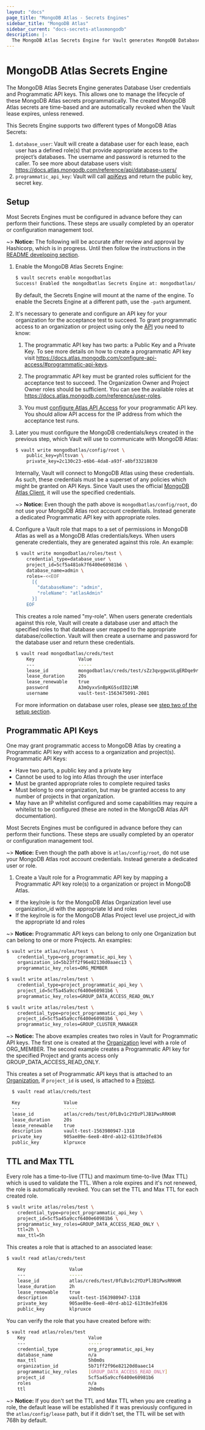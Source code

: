 ```yaml
---
layout: "docs"
page_title: "MongoDB Atlas - Secrets Engines"
sidebar_title: "MongoDB Atlas"
sidebar_current: "docs-secrets-atlasmongodb"
description: |-
  The MongoDB Atlas Secrets Engine for Vault generates MongoDB Database User Credentials and Programmatic API Keys dynamically.
---
```


# MongoDB Atlas Secrets Engine

The MongoDB Atlas Secrets Engine generates Database User credentials and Programmatic API keys. 
This allows one to manage the lifecycle of these MongoDB Atlas secrets programmatically. The 
created MongoDB Atlas secrets are time-based and are automatically revoked when the Vault lease expires, unless renewed.

This Secrets Engine supports two different types of MongoDB Atlas Secrets:

1. `database_user`: Vault will create a database user for each lease, each user has a defined role(s) that provide appropriate access to the project’s databases. The username and password is returned to the caller. To see more about database users visit: https://docs.atlas.mongodb.com/reference/api/database-users/
2. `programmatic_api_key`: Vault will call
   [apiKeys](https://docs.atlas.mongodb.com/reference/api/apiKeys-orgs-create-one/)
   and return the public key, secret key.

## Setup

Most Secrets Engines must be configured in advance before they can perform their
functions. These steps are usually completed by an operator or configuration
management tool.

  ~> **Notice:** The following will be accurate after review and approval by Hashicorp, which is in progress. Until then follow the instructions in the [README developing section](./../../../../../README.md).


1. Enable the MongoDB Atlas Secrets Engine:

    ```bash
    $ vault secrets enable mongodbatlas
    Success! Enabled the mongodbatlas Secrets Engine at: mongodbatlas/
    ```

    By default, the Secrets Engine will mount at the name of the engine. To
    enable the Secrets Engine at a different path, use the `-path` argument.

1. It's necessary to generate and configure an API key for your organization for the acceptance test to succeed. To grant programmatic access to an organization or project using only the [API](https://docs.atlas.mongodb.com/api/) you need to know:

    1. The programmatic API key has two parts: a Public Key and a Private Key. To see more details on how to create a programmatic API key visit https://docs.atlas.mongodb.com/configure-api-access/#programmatic-api-keys.
    
    1. The programmatic API key must be granted roles sufficient for the acceptance test to succeed. The Organization Owner and Project Owner roles should be sufficient. You can see the available roles at https://docs.atlas.mongodb.com/reference/user-roles.

    1. You must [configure Atlas API Access](https://docs.atlas.mongodb.com/configure-api-access/) for your programmatic API key. You should allow API access for the IP address from which the acceptance test runs.

1. Later you must configure the MongoDB credentials/keys created in the previous step, which Vault will use to communicate with MongoDB Atlas:

    ```bash
    $ vault write mongodbatlas/config/root \
        public_key=yhltsvan \
        private_key=2c130c23-e6b6-4da8-a93f-a8bf33218830
    ```

    Internally, Vault will connect to MongoDB Atlas using these credentials. As such,
    these credentials must be a superset of any policies which might be granted
    on API Keys. Since Vault uses the official [MongoDB Atlas Client](https://github.com/mongodb/go-client-mongodb-atlas), it will use the specified credentials. 

    ~> **Notice:** Even though the path above is `mongodbatlas/config/root`, do not use
    your MongoDB Atlas root account credentials. Instead generate a dedicated Programmatic API key with appropriate roles.

1. Configure a Vault role that maps to a set of permissions in MongoDB Atlas as well as 
   a MongoDB Atlas credentials/keys. When users generate credentials, they are generated
   against this role. An example:

    ```bash
    $ vault write mongodbatlas/roles/test \
        credential_type=database_user \
        project_id=5cf5a481ok7f6400e60981b6 \
        database_name=admin \
        roles=-<<EOF
          [{
            "databaseName": "admin",
            "roleName": "atlasAdmin"
          }]
        EOF
    ```

    This creates a role named "my-role". When users generate credentials against
    this role, Vault will create a database user and attach the specified roles to that
    database user mapped to the appropriate database/collection. Vault will then create 
    a username and password for the database user and return these credentials.

    ```bash
    $ vault read mongodbatlas/creds/test
        Key                Value
        ---                -----
        lease_id           mongodbatlas/creds/test/sZz3qvggwcULgERDqe9r151h
        lease_duration     20s
        lease_renewable    true
        password           A3mOyxvSnBpKG5sdID2iNR
        username           vault-test-1563475091-2081
    ```

    For more information on database user roles, please see
    [step two of the setup section](#Setup).

## Programmatic API Keys


  One may grant programmatic access to MongoDB Atlas by creating a Programmatic API key with access to a organization and project(s).
  Programmatic API Keys:
  - Have two parts, a public key and a private key
  - Cannot be used to log into Atlas through the user interface
  - Must be granted appropriate roles to complete required tasks
  - Must belong to one organization, but may be granted access to any number of projects in that organization.
  - May have an IP whitelist configured and some capabilities may require a whitelist to be configured (these are noted in the MongoDB Atlas API documentation).



  Most Secrets Engines must be configured in advance before they can perform their
  functions. These steps are usually completed by an operator or configuration
  management tool.


  ~> **Notice:** Even though the path above is `atlas/config/root`, do not use
  your MongoDB Atlas root account credentials. Instead generate a dedicated user or
  role.


1. Create a Vault role for a Programmatic API key by mapping a Programmatic API key role(s) to a organization or project in MongoDB Atlas.
- If the key/role is for the MongoDB Atlas Organization level use organization_id with the appropriate Id and roles
- If the key/role is for the MongoDB Atlas Project level use project_id with the appropriate Id and roles

~> **Notice:** Programmatic API keys can belong to only one Organization but can belong to one or more Projects. An examples:

```bash
$ vault write atlas/roles/test \
    credential_type=org_programmatic_api_key \
    organization_id=5b23ff2f96e82130d0aaec13 \
    programmatic_key_roles=ORG_MEMBER
```
```bash 
$ vault write atlas/roles/test \
    credential_type=project_programmatic_api_key \
    project_id=5cf5a45a9ccf6400e60981b6 \
    programmatic_key_roles=GROUP_DATA_ACCESS_READ_ONLY
```

```bash 
$ vault write atlas/roles/test \
    credential_type=project_programmatic_api_key \
    project_id=5cf5a45a9ccf6400e60981b6 \
    programmatic_key_roles=GROUP_CLUSTER_MANAGER
```

  ~> **Notice:**  The above examples creates two roles in Vault for Programmatic API keys. The first one is created at the [Organization](https://docs.atlas.mongodb.com/configure-api-access/) level with a role of ORG_MEMBER. The second example creates a Programmatic API key for the specified Project and grants access only GROUP_DATA_ACCESS_READ_ONLY.

   This creates a set of Programmatic API keys that is attached to an [Organization](https://docs.atlas.mongodb.com/configure-api-access/#view-the-details-of-an-api-key-in-an-organization), if `project_id` is used, is attached to a [Project](https://docs.atlas.mongodb.com/configure-api-access/#manage-programmatic-access-to-a-project).

  ```bash 
    $ vault read atlas/creds/test

    Key                Value
    ---                -----
    lease_id           atlas/creds/test/0fLBv1c2YDzPlJB1PwsRRKHR
    lease_duration     20s
    lease_renewable    true
    description        vault-test-1563980947-1318
    private_key        905ae89e-6ee8-40rd-ab12-613t8e3fe836
    public_key         klpruxce
  ```

## TTL and Max TTL


Every role has a time-to-live (TTL) and maximum time-to-live (Max TTL) which is used to validate the TTL.  When a role expires and it's not renewed, the role is automatically revoked. You can set the TTL and Max TTL for each created role.
```bash 
$ vault write atlas/roles/test \
    credential_type=project_programmatic_api_key \
    project_id=5cf5a45a9ccf6400e60981b6 \
    programmatic_key_roles=GROUP_DATA_ACCESS_READ_ONLY \
    ttl=2h \
    max_ttl=5h
```

This creates a role that is attached to an associated lease:
```bash
$ vault read atlas/creds/test

    Key                Value
    ---                -----
    lease_id           atlas/creds/test/0fLBv1c2YDzPlJB1PwsRRKHR
    lease_duration     2h
    lease_renewable    true
    description        vault-test-1563980947-1318
    private_key        905ae89e-6ee8-40rd-ab12-613t8e3fe836
    public_key         klpruxce
```

You can verify the role that you have created before with:
```bash
$ vault read atlas/roles/test   
    Key                       Value
    ---                       -----
    credential_type           org_programmatic_api_key
    database_name             n/a
    max_ttl                   5h0m0s
    organization_id           5b71ff2f96e82120d0aaec14
    programmatic_key_roles    [GROUP_DATA_ACCESS_READ_ONLY]
    project_id                5cf5a45a9ccf6400e60981b6
    roles                     n/a
    ttl                       2h0m0s
```

 ~> **Notice:**  If you don't set the TTL and Max TTL when you are creating a role, the default lease will be established if it was previously configured in the `atlas/config/lease` path, but if it didn't set, the TTL will be set with 768h by default.

